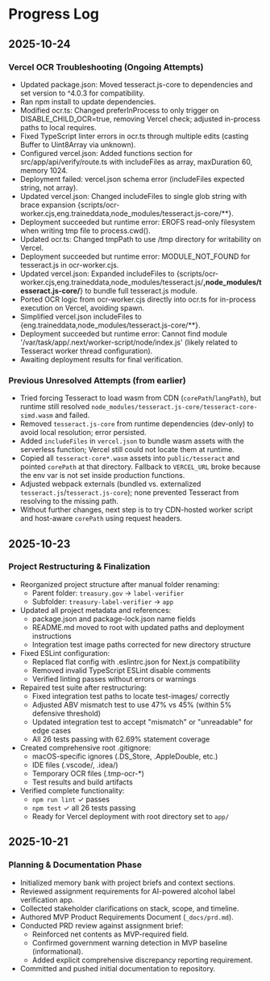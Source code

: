 # Progress Log

## 2025-10-24

### Vercel OCR Troubleshooting (Ongoing Attempts)
- Updated package.json: Moved tesseract.js-core to dependencies and set version to ^4.0.3 for compatibility.
- Ran npm install to update dependencies.
- Modified ocr.ts: Changed preferInProcess to only trigger on DISABLE_CHILD_OCR=true, removing Vercel check; adjusted in-process paths to local requires.
- Fixed TypeScript linter errors in ocr.ts through multiple edits (casting Buffer to Uint8Array via unknown).
- Configured vercel.json: Added functions section for src/app/api/verify/route.ts with includeFiles as array, maxDuration 60, memory 1024.
- Deployment failed: vercel.json schema error (includeFiles expected string, not array).
- Updated vercel.json: Changed includeFiles to single glob string with brace expansion {scripts/ocr-worker.cjs,eng.traineddata,node_modules/tesseract.js-core/**}.
- Deployment succeeded but runtime error: EROFS read-only filesystem when writing tmp file to process.cwd().
- Updated ocr.ts: Changed tmpPath to use /tmp directory for writability on Vercel.
- Deployment succeeded but runtime error: MODULE_NOT_FOUND for tesseract.js in ocr-worker.cjs.
- Updated vercel.json: Expanded includeFiles to {scripts/ocr-worker.cjs,eng.traineddata,node_modules/tesseract.js/**,node_modules/tesseract.js-core/**} to bundle full tesseract.js module.
- Ported OCR logic from ocr-worker.cjs directly into ocr.ts for in-process execution on Vercel, avoiding spawn.
- Simplified vercel.json includeFiles to {eng.traineddata,node_modules/tesseract.js-core/**}.
- Deployment succeeded but runtime error: Cannot find module '/var/task/app/.next/worker-script/node/index.js' (likely related to Tesseract worker thread configuration).
- Awaiting deployment results for final verification.

### Previous Unresolved Attempts (from earlier)
- Tried forcing Tesseract to load wasm from CDN (`corePath`/`langPath`), but runtime still resolved `node_modules/tesseract.js-core/tesseract-core-simd.wasm` and failed.
- Removed `tesseract.js-core` from runtime dependencies (dev-only) to avoid local resolution; error persisted.
- Added `includeFiles` in `vercel.json` to bundle wasm assets with the serverless function; Vercel still could not locate them at runtime.
- Copied all `tesseract-core*.wasm` assets into `public/tesseract` and pointed `corePath` at that directory. Fallback to `VERCEL_URL` broke because the env var is not set inside production functions.
- Adjusted webpack externals (bundled vs. externalized `tesseract.js`/`tesseract.js-core`); none prevented Tesseract from resolving to the missing path.
- Without further changes, next step is to try CDN-hosted worker script and host-aware `corePath` using request headers.

## 2025-10-23

### Project Restructuring & Finalization
- Reorganized project structure after manual folder renaming:
  - Parent folder: `treasury.gov` → `label-verifier`
  - Subfolder: `treasury-label-verifier` → `app`
- Updated all project metadata and references:
  - package.json and package-lock.json name fields
  - README.md moved to root with updated paths and deployment instructions
  - Integration test image paths corrected for new directory structure
- Fixed ESLint configuration:
  - Replaced flat config with .eslintrc.json for Next.js compatibility
  - Removed invalid TypeScript ESLint disable comments
  - Verified linting passes without errors or warnings
- Repaired test suite after restructuring:
  - Fixed integration test paths to locate test-images/ correctly
  - Adjusted ABV mismatch test to use 47% vs 45% (within 5% defensive threshold)
  - Updated integration test to accept "mismatch" or "unreadable" for edge cases
  - All 26 tests passing with 62.69% statement coverage
- Created comprehensive root .gitignore:
  - macOS-specific ignores (.DS_Store, .AppleDouble, etc.)
  - IDE files (.vscode/, .idea/)
  - Temporary OCR files (.tmp-ocr-*)
  - Test results and build artifacts
- Verified complete functionality:
  - `npm run lint` ✓ passes
  - `npm test` ✓ all 26 tests passing
  - Ready for Vercel deployment with root directory set to `app/`

## 2025-10-21

### Planning & Documentation Phase
- Initialized memory bank with project briefs and context sections.
- Reviewed assignment requirements for AI-powered alcohol label verification app.
- Collected stakeholder clarifications on stack, scope, and timeline.
- Authored MVP Product Requirements Document (`_docs/prd.md`).
- Conducted PRD review against assignment brief:
  - Reinforced net contents as MVP-required field.
  - Confirmed government warning detection in MVP baseline (informational).
  - Added explicit comprehensive discrepancy reporting requirement.
- Committed and pushed initial documentation to repository.
